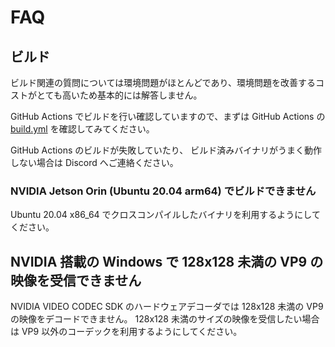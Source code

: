 # FAQ

## ビルド

ビルド関連の質問については環境問題がほとんどであり、環境問題を改善するコストがとても高いため基本的には解答しません。

GitHub Actions でビルドを行い確認していますので、まずは GitHub Actions の [build.yml](https://github.com/shiguredo/sora-cpp-sdk/blob/develop/.github/workflows/build.yml) を確認してみてください。

GitHub Actions のビルドが失敗していたり、
ビルド済みバイナリがうまく動作しない場合は Discord へご連絡ください。

### NVIDIA Jetson Orin (Ubuntu 20.04 arm64) でビルドできません

Ubuntu 20.04 x86_64 でクロスコンパイルしたバイナリを利用するようにしてください。

## NVIDIA 搭載の Windows で 128x128 未満の VP9 の映像を受信できません

NVIDIA VIDEO CODEC SDK のハードウェアデコーダでは 128x128 未満の VP9 の映像をデコードできません。 128x128 未満のサイズの映像を受信したい場合は VP9 以外のコーデックを利用するようにしてください。
